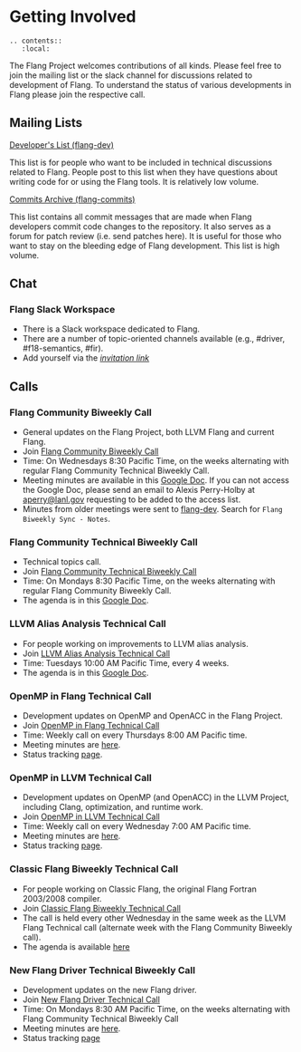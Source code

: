 <!--===- docs/GettingInvolved.md

   Part of the LLVM Project, under the Apache License v2.0 with LLVM Exceptions.
   See https://llvm.org/LICENSE.txt for license information.
   SPDX-License-Identifier: Apache-2.0 WITH LLVM-exception

-->
# Getting Involved

```eval_rst
.. contents::
   :local:
```

The Flang Project welcomes contributions of all kinds.
Please feel free to join the mailing list or the slack channel for discussions related to development of Flang.
To understand the status of various developments in Flang please join the respective call.

## Mailing Lists

[Developer's List (flang-dev)](http://lists.llvm.org/mailman/listinfo/flang-dev)

  This list is for people who want to be included in technical discussions related to Flang. People post to this list when they have questions about writing code
  for or using the Flang tools. It is relatively low volume.


[Commits Archive (flang-commits)](http://lists.llvm.org/pipermail/flang-commits)

  This list contains all commit messages that are made when Flang developers
  commit code changes to the repository. It also serves as a forum for
  patch review (i.e. send patches here). It is useful for those who want to
  stay on the bleeding edge of Flang development. This list is high
  volume.

## Chat

### Flang Slack Workspace

-   There is a Slack workspace dedicated to Flang.
-   There are a number of topic-oriented channels available (e.g., #driver, #f18-semantics, #fir).
-   Add yourself via the *[invitation link](https://join.slack.com/t/flang-compiler/shared_invite/zt-2pcn51lh-VrRQL_YUOkxA_1CEfMGQhw "title")*

## Calls

### Flang Community Biweekly Call

-   General updates on the Flang Project, both LLVM Flang and current Flang.
-   Join [Flang Community Biweekly Call](https://lanl-us.webex.com/lanl-us/j.php?MTID=m44f29d1fa15eab5cbedc54a5df6c12ae)
-   Time: On Wednesdays 8:30 Pacific Time, on the weeks alternating with regular Flang Community Technical Biweekly Call.
-   Meeting minutes are available in this [Google Doc](https://docs.google.com/document/d/10T-S2J3GrahpG4Ooif93NSTz2zBW0MQc_RlwHi0-afY/edit?usp=sharing).
    If you can not access the Google Doc, please send an email to Alexis Perry-Holby at aperry@lanl.gov requesting to be added to the access list.
-   Minutes from older meetings were sent to [flang-dev](http://lists.llvm.org/mailman/listinfo/flang-dev). Search for `Flang Biweekly Sync - Notes`.

### Flang Community Technical Biweekly Call

-   Technical topics call.
-   Join [Flang Community Technical Biweekly Call](https://bluejeans.com/284530575)
-   Time: On Mondays 8:30 Pacific Time, on the weeks alternating with regular Flang Community Biweekly Call.
-   The agenda is in this [Google Doc](https://docs.google.com/document/d/1Z2U5UAtJ-Dag5wlMaLaW1KRmNgENNAYynJqLW2j2AZQ/).

### LLVM Alias Analysis Technical Call

-   For people working on improvements to LLVM alias analysis.
-   Join [LLVM Alias Analysis Technical Call](https://bluejeans.com/316886064)
-   Time: Tuesdays 10:00 AM Pacific Time, every 4 weeks.
-   The agenda is in this [Google Doc](https://docs.google.com/document/d/1ybwEKDVtIbhIhK50qYtwKsL50K-NvB6LfuBsfepBZ9Y/).

### OpenMP in Flang Technical Call

-   Development updates on OpenMP and OpenACC in the Flang Project.
-   Join [OpenMP in Flang Technical Call](https://bit.ly/39eQW3o)
-   Time: Weekly call on every Thursdays 8:00 AM Pacific time.
-   Meeting minutes are [here](https://docs.google.com/document/d/1yA-MeJf6RYY-ZXpdol0t7YoDoqtwAyBhFLr5thu5pFI).
-   Status tracking [page](https://docs.google.com/spreadsheets/d/1FvHPuSkGbl4mQZRAwCIndvQx9dQboffiD-xD0oqxgU0/edit#gid=0).

### OpenMP in LLVM Technical Call

-   Development updates on OpenMP (and OpenACC) in the LLVM Project, including Clang, optimization, and runtime work.
-   Join [OpenMP in LLVM Technical Call](https://bluejeans.com/544112769//webrtc)
-   Time: Weekly call on every Wednesday 7:00 AM Pacific time.
-   Meeting minutes are [here](https://docs.google.com/document/d/1Tz8WFN13n7yJ-SCE0Qjqf9LmjGUw0dWO9Ts1ss4YOdg/edit).
-   Status tracking [page](https://openmp.llvm.org/docs).

### Classic Flang Biweekly Technical Call

-   For people working on Classic Flang, the original Flang Fortran 2003/2008 compiler.
-   Join [Classic Flang Biweekly Technical Call](https://teams.microsoft.com/l/meetup-join/19%3ameeting_YjM5YjlmNGEtMjA0MS00MTRlLTg5ZjUtOTM1ZGIxOTU2NWQy%40thread.v2)
-   The call is held every other Wednesday in the same week as the LLVM Flang Technical call (alternate week with the Flang Community Biweekly call).
-   The agenda is available [here](https://docs.google.com/document/d/1-OuiKx4d7O6eLEJDBDKSRnSiUO2rgRR-c2Ga4AkrzOI)

### New Flang Driver Technical Biweekly Call

-   Development updates on the new Flang driver.
-   Join [New Flang Driver Technical Call](https://bit.ly/2Yo6RYI)
-   Time: On Mondays 8:30 AM Pacific Time, on the weeks alternating with Flang Community Technical Biweekly Call
-   Meeting minutes are [here](https://docs.google.com/document/d/1G042fAWgVN-QW9fi8JGy4lyTLC1IMQ_tfWDZin3RHW4).
-   Status tracking [page](https://docs.google.com/spreadsheets/d/1JRe39lP_KhtkYxFEIvwrCFlE5v1Ofa_krOHI-XXXWPY)
